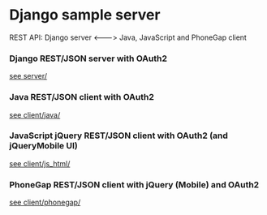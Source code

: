 # Django sample server

REST API: Django server <---> Java, JavaScript and PhoneGap client

### Django REST/JSON server with OAuth2

[see server/](server/)

### Java REST/JSON client with OAuth2

[see client/java/](client/java/)

### JavaScript jQuery REST/JSON client with OAuth2 (and jQueryMobile UI)

[see client/js_html/](client/js_html/)

### PhoneGap REST/JSON client with jQuery (Mobile) and OAuth2

[see client/phonegap/](client/phonegap/)
